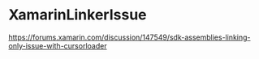 # XamarinLinkerIssue
https://forums.xamarin.com/discussion/147549/sdk-assemblies-linking-only-issue-with-cursorloader
